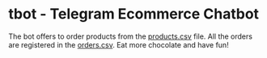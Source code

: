 # tbot - Telegram Ecommerce Chatbot

The bot offers to order products from the [products.csv](https://github.com/ABorovtsov/tbot/blob/main/data/products.csv) file. All the orders are registered in the [orders.csv](https://github.com/ABorovtsov/tbot/blob/main/data/orders.csv). Eat more chocolate and have fun!